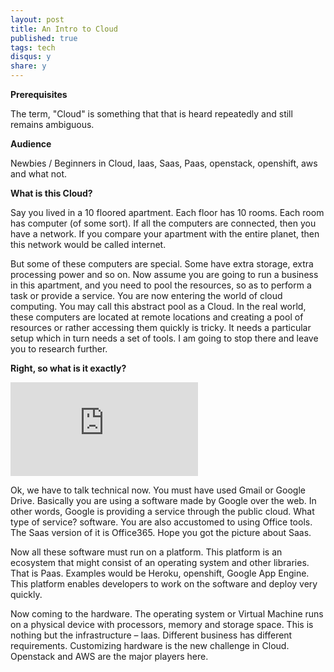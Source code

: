```yaml
---
layout: post
title: An Intro to Cloud
published: true
tags: tech
disqus:	y
share: y
---
```


**Prerequisites**

The term, "Cloud" is something that that is heard repeatedly and still remains ambiguous.

**Audience**

Newbies / Beginners in Cloud, Iaas, Saas, Paas, openstack, openshift, aws and what not.

**What is this Cloud?**

Say you lived in a 10 floored apartment. Each floor has 10 rooms. Each room has computer (of some sort). If all the computers are connected, then you have a network. If you compare your apartment with the entire planet, then this network would be called internet.

But some of these computers are special. Some have extra storage, extra processing power and so on. Now assume you are going to run a business in this apartment, and you need to pool the resources, so as to perform a task or provide a service. You are now entering the world of cloud computing. You may call this abstract pool as a Cloud. In the real world, these computers are located at remote locations and creating a pool of resources or rather accessing them quickly is tricky. It needs a particular setup which in turn needs a set of tools. I am going to stop there  and leave you to research further.

**Right, so what is it exactly?**

![services of the cloud](http://cdn-simplyblog.rhcloud.com/index.php/apps/files_sharing/ajax/publicpreview.php?x=1920&y=544&a=true&file=isp.png&t=PVxYTmEytATNqJe&scalingup=0)

Ok, we have to talk technical now. You must have used Gmail or Google Drive. Basically you are using a software made by Google over the web. In other words, Google is providing a service through the public cloud. What type of service? software. You are also accustomed to using Office tools. The Saas version of it is Office365. Hope you got the picture about Saas.

Now all these software must run on a platform. This platform is an ecosystem that might consist of an operating system and other libraries. That is Paas. Examples would be Heroku, openshift, Google App Engine. This platform enables developers to work on the software and deploy very quickly.

Now coming to the hardware. The operating system or Virtual Machine runs on a physical device with processors, memory and storage space. This is nothing but the infrastructure – Iaas. Different business has different requirements. Customizing hardware is the new challenge in Cloud. Openstack and AWS are the major players here.

